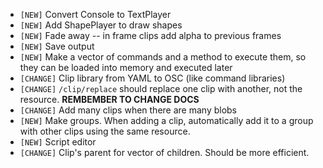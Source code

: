 - `[NEW]` Convert Console to TextPlayer
- `[NEW]` Add ShapePlayer to draw shapes
- `[NEW]` Fade away -- in frame clips add alpha to previous frames
- `[NEW]` Save output
- `[NEW]` Make a vector of commands and a method to execute them, so they can be loaded into memory and executed later
- `[CHANGE]` Clip library from YAML to OSC (like command libraries)
- `[CHANGE]` `/clip/replace` should replace one clip with another, not the resource. **REMBEMBER TO CHANGE DOCS**
- `[CHANGE]` Add many clips when there are many blobs
- `[NEW]` Make groups.  When adding a clip, automatically add it to a group with other clips using the same resource.
- `[NEW]` Script editor
- `[CHANGE]` Clip's parent for vector of children.  Should be more efficient.
